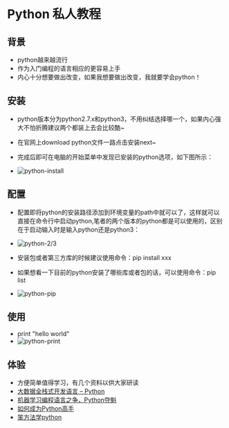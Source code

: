 # Python 私人教程

## 背景
- python越来越流行
- 作为入门编程的语言相应的更容易上手
- 内心十分想要做出改变，如果我想要做出改变，我就要学会python！

## 安装
- python版本分为python2.7.x和python3，不用纠结选择哪一个，如果内心强大不怕折腾建议两个都装上去会比较酷~
- 在官网上download python文件一路点击安装next~
- 完成后即可在电脑的开始菜单中发现已安装的python选项，如下图所示：

- ![python-install](http://7xnnij.com1.z0.glb.clouddn.com/python.jpg)


## 配置
- 配置即将python的安装路径添加到环境变量的path中就可以了，这样就可以直接在命令行中启动python,笔者的两个版本的python都是可以使用的，区别在于启动输入时是输入python还是python3：

- ![python-2/3](http://7xnnij.com1.z0.glb.clouddn.com/python23.jpg)

- 安装包或者第三方库的时候建议使用命令：pip install xxx 
- 如果想看一下目前的python安装了哪些库或者包的话，可以使用命令：pip list

- ![python-pip](http://7xnnij.com1.z0.glb.clouddn.com/python-pip.jpg)


## 使用
- print "hello world"
- ![python-print](http://7xnnij.com1.z0.glb.clouddn.com/python-print.jpg)

## 体验
- 方便简单值得学习，有几个资料以供大家研读
- [大数据全栈式开发语言 – Python](https://github.com/qiwsir/StarterLearningPython/blob/master/n003.md)
- [机器学习编程语言之争，Python夺魁](https://github.com/qiwsir/StarterLearningPython/blob/master/n004.md)
- [如何成为Python高手](https://github.com/qiwsir/StarterLearningPython/blob/master/n001.md)
- [笨方法学python](http://old.sebug.net/paper/books/LearnPythonTheHardWay/)


